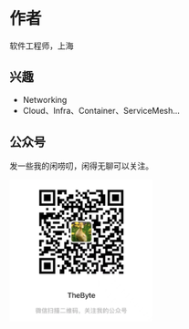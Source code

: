 # 作者

软件工程师，上海

## 兴趣

- Networking
- Cloud、Infra、Container、ServiceMesh...

## 公众号

发一些我的闲唠叨，闲得无聊可以关注。
<div  align="left">
	<img src="./assets/qrcode-v2.png" width = "250"  align=center />
</div>

<div style="display: none">

《深入高可用系统原理与设计》

第一章《云原生》 done
第二章《极致网络》done 
第三章《Linux 内核》done
第五章《分布式事务》 done
第六章《分布式共识》 1.2
第四章《负载均衡》 9

第七章《容器编排技术》done
第八章《服务网格》 done 
第九章《可观测技术》done 
第十章《gitops 》

</div>

